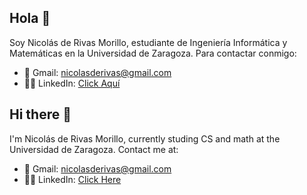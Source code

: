 ## Hola 👋
Soy Nicolás de Rivas Morillo, estudiante de Ingeniería Informática y Matemáticas en la Universidad de Zaragoza.
Para contactar conmigo:
 - 📧 Gmail: nicolasderivas@gmail.com
 - 🧑‍💼 LinkedIn: [Click Aquí](https://www.linkedin.com/in/nicol%C3%A1s-de-rivas/)

## Hi there 👋
I'm Nicolás de Rivas Morillo, currently studing CS and math at the Universidad de Zaragoza.
Contact me at:
 - 📧 Gmail: nicolasderivas@gmail.com
 - 🧑‍💼 LinkedIn: [Click Here](https://www.linkedin.com/in/nicol%C3%A1s-de-rivas/)
